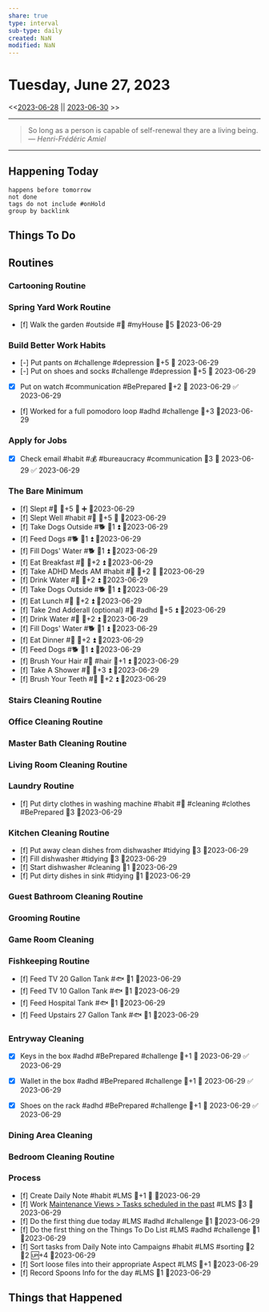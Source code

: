 ```yaml
---
share: true
type: interval
sub-type: daily
created: NaN 
modified: NaN
---
```

# Tuesday, June 27, 2023
<<[2023-06-28](./2023-06-28.md) || [2023-06-30](./2023-06-30.md) >>

---

> So long as a person is capable of self-renewal they are a living being.
> — <cite>Henri-Frédéric Amiel</cite>

---
## Happening Today
```tasks
happens before tomorrow
not done
tags do not include #onHold
group by backlink
```

## Things To Do





































































































## Routines
### Cartooning Routine


### Spring Yard Work Routine
- [f] Walk the garden #outside #🌱 #myHouse 🥄5 📆2023-06-29


### Build Better Work Habits
- [-] Put pants on #challenge #depression 🥄+5 📅 2023-06-29
- [-] Put on shoes and socks #challenge #depression 🥄+5 📅 2023-06-29
- [x] Put on watch #communication #BePrepared 🥄+2 📅 2023-06-29 ✅ 2023-06-29
- [f] Worked for a full pomodoro loop #adhd #challenge 🥄+3 📆2023-06-29


### Apply for Jobs
- [x] Check email #habit #💰 #bureaucracy #communication 🥄3 📅 2023-06-29 ✅ 2023-06-29


### The Bare Minimum
- [f] Slept #🛌 🥄+5 🔺 ➕ 📆2023-06-29
- [f] Slept Well #habit #🛌 🥄+5 🔺 📆2023-06-29
- [f] Take Dogs Outside #🐕 🥄1 ⏫ 📆2023-06-29
- [f] Feed Dogs #🐕 🥄1 ⏫ 📆2023-06-29
- [f] Fill Dogs' Water #🐕 🥄1 ⏫ 📆2023-06-29
- [f] Eat Breakfast #🍎 🥄+2 ⏫ 📆2023-06-29
- [f] Take ADHD Meds AM #habit #💊 🥄+2 🔺 📆2023-06-29
- [f] Drink Water #🌊 🥄+2 ⏫ 📆2023-06-29
- [f] Take Dogs Outside #🐕 🥄1 ⏫ 📆2023-06-29
- [f] Eat Lunch #🍎 🥄+2 ⏫ 📆2023-06-29
- [f] Take 2nd Adderall (optional) #💊 #adhd 🥄+5 ⏫ 📆2023-06-29
- [f] Drink Water #🌊  🥄+2 ⏫ 📆2023-06-29
- [f] Fill Dogs' Water #🐕 🥄1 ⏫ 📆2023-06-29
- [f] Eat Dinner #🍎 🥄+2 ⏫ 📆2023-06-29
- [f] Feed Dogs #🐕 🥄1 ⏫ 📆2023-06-29
- [f] Brush Your Hair #🚿 #hair 🥄+1 ⏫ 📆2023-06-29
- [f] Take A Shower #🚿 🥄+3 ⏫ 📆2023-06-29
- [f] Brush Your Teeth #🚿 🥄+2 ⏫ 📆2023-06-29


### Stairs Cleaning Routine


### Office Cleaning Routine


### Master Bath Cleaning Routine


### Living Room Cleaning Routine


### Laundry Routine
- [f] Put dirty clothes in washing machine #habit #🧹 #cleaning #clothes #BePrepared 🥄3 📆2023-06-29


### Kitchen Cleaning Routine
- [f] Put away clean dishes from dishwasher #tidying 🥄3 📆2023-06-29
- [f] Fill dishwasher #tidying 🥄3 📆2023-06-29
- [f] Start dishwasher #cleaning 🥄1 📆2023-06-29
- [f] Put dirty dishes in sink #tidying 🥄1 📆2023-06-29


### Guest Bathroom Cleaning Routine


### Grooming Routine


### Game Room Cleaning


### Fishkeeping Routine
- [f] Feed TV 20 Gallon Tank #🐟 🥄1 📆2023-06-29
- [f] Feed TV 10 Gallon Tank #🐟 🥄1 📆2023-06-29
- [f] Feed Hospital Tank #🐟 🥄1 📆2023-06-29
- [f] Feed Upstairs 27 Gallon Tank #🐟 🥄1 📆2023-06-29


### Entryway Cleaning
- [x] Keys in the box #adhd #BePrepared #challenge 🥄+1 📅 2023-06-29 ✅ 2023-06-29
- [x] Wallet in the box #adhd #BePrepared #challenge 🥄+1 📅 2023-06-29 ✅ 2023-06-29
- [x] Shoes on the rack #adhd #BePrepared #challenge 🥄+1 📅 2023-06-29 ✅ 2023-06-29


### Dining Area Cleaning


### Bedroom Cleaning Routine


### Process
- [f] Create Daily Note #habit #LMS 🥄+1 🔺  📆2023-06-29
- [f] Work [Maintenance Views > Tasks scheduled in the past](../02%20-%20Tools/Maintenance%20Views.md#Tasks%20scheduled%20in%20the%20past) #LMS 🥄3 📆2023-06-29
- [f] Do the first thing due today #LMS #adhd #challenge 🥄1 📆2023-06-29
- [f] Do the first thing on the Things To Do List #LMS #adhd #challenge 🥄1 📆2023-06-29
- [f] Sort tasks from Daily Note into Campaigns #habit #LMS #sorting 🍅2 🥄2 🆙+4  📆2023-06-29
- [f] Sort loose files into their appropriate Aspect #LMS 🥄+1  📆2023-06-29
- [f] Record Spoons Info for the day #LMS 🥄1 📆2023-06-29




## Things that Happened
